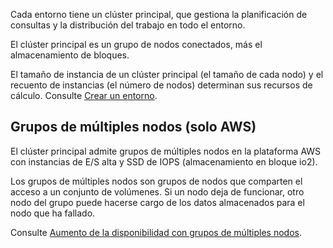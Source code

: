 Cada entorno tiene un clúster principal, que gestiona la planificación de consultas y la distribución del trabajo en todo el entorno.

El clúster principal es un grupo de nodos conectados, más el almacenamiento de bloques.

El tamaño de instancia de un clúster principal (el tamaño de cada nodo) y el recuento de instancias (el número de nodos) determinan sus recursos de cálculo. Consulte [Crear un entorno](qiv1640281527006.md).

Grupos de múltiples nodos (solo AWS)
------------------------------------

El clúster principal admite grupos de múltiples nodos en la plataforma AWS con instancias de E/S alta y SSD de IOPS (almacenamiento en bloque io2).

Los grupos de múltiples nodos son grupos de nodos que comparten el acceso a un conjunto de volúmenes. Si un nodo deja de funcionar, otro nodo del grupo puede hacerse cargo de los datos almacenados para el nodo que ha fallado.

Consulte [Aumento de la disponibilidad con grupos de múltiples nodos](https://docs.teradata.com/access/sources/dita/topic?dita:topicPath=jhj1710287413096.dita&utm_source=console&utm_medium=iph).
